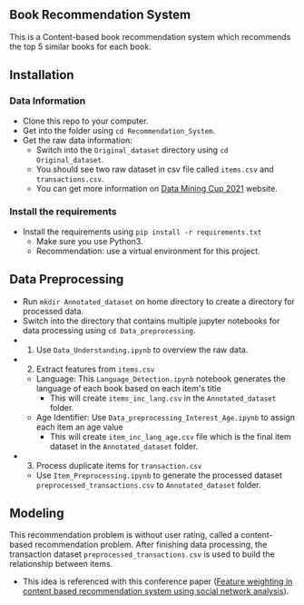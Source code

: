 Book Recommendation System
-------------------------------
This is a Content-based book recommendation system which recommends the top 5 similar books for each book.

Installation
-------------------------------

### Data Information

* Clone this repo to your computer.
* Get into the folder using `cd Recommendation_System`.
* Get the raw data information:
    *  Switch into the `Original_dataset` directory using `cd Original_dataset`.
    *  You should see two raw dataset in csv file called `items.csv` and `transactions.csv`.
    *  You can get more information on [Data Mining Cup 2021](https://www.data-mining-cup.com/dmc-2021/) website.

### Install the requirements
* Install the requirements using `pip install -r requirements.txt`
    * Make sure you use Python3.
    * Recommendation: use a virtual environment for this project.

Data Preprocessing
-------------------------------
* Run `mkdir Annotated_dataset` on home directory to create a directory for processed data.
* Switch into the directory that contains multiple jupyter notebooks for data processing using `cd Data_preprocessing`.
* 1. Use `Data_Understanding.ipynb` to overview the raw data.
* 2. Extract features from `items.csv`
    * Language: This `Language_Detection.ipynb` notebook generates the language of each book based on each item's title
       * This will create `items_inc_lang.csv` in the `Annotated_dataset` folder.
    * Age Identifier: Use `Data_preprocessing_Interest_Age.ipynb` to assign each item an age value
       * This will create `item_inc_lang_age.csv` file which is the final item dataset in the `Annotated_dataset` folder. 
* 3. Process duplicate items for `transaction.csv`
    * Use `Item_Preprocessing.ipynb` to generate the processed dataset `preprocessed_transactions.csv` to `Annotated_dataset` folder.

Modeling
-------------------------------
This recommendation problem is without user rating, called a content-based recommendation problem.
After finishing data processing, the transaction dataset `preprocessed_transactions.csv` is used to build the relationship between items.
   - This idea is referenced with this conference paper ([Feature weighting in content based recommendation system using social network analysis](https://www.researchgate.net/publication/221022528_Feature_weighting_in_content_based_recommendation_system_using_social_network_analysis)).
